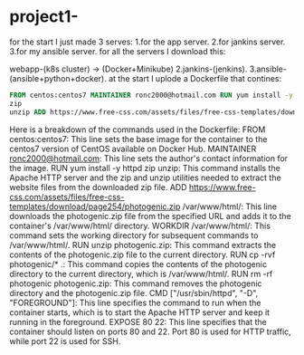 # project1-
for the start I just made 3 serves: 1.for the app server. 2.for jankins server. 3.for my ansible server. for all the servers I download this:

webapp-(k8s cluster) -> (Docker+Minikube) 2.jankins-(jenkins). 3.ansible- (ansible+python+docker).
at the start I uplode a Dockerfile that contines:

```Dockerfile
FROM centos:centos7 MAINTAINER ronc2000@hotmail.com RUN yum install -y httpd
zip
unzip ADD https://www.free-css.com/assets/files/free-css-templates/download/page254/photogenic.zip /var/www/html/ WORKDIR /var/www/html/ RUN unzip photogenic.zip RUN cp -rvf photogenic/* . RUN rm -rf photogenic photogenic.zip CMD ["/usr/sbin/httpd", "-D", "FOREGROUND"] EXPOSE 80 22
```

Here is a breakdown of the commands used in the Dockerfile: FROM centos:centos7: This line sets the base image for the container to the centos7 version of CentOS available on Docker Hub. MAINTAINER ronc2000@hotmail.com: This line sets the author's contact information for the image. RUN yum install -y httpd zip unzip: This command installs the Apache HTTP server and the zip and unzip utilities needed to extract the website files from the downloaded zip file. ADD https://www.free-css.com/assets/files/free-css-templates/download/page254/photogenic.zip /var/www/html/: This line downloads the photogenic.zip file from the specified URL and adds it to the container's /var/www/html/ directory. WORKDIR /var/www/html/: This command sets the working directory for subsequent commands to /var/www/html/. RUN unzip photogenic.zip: This command extracts the contents of the photogenic.zip file to the current directory. RUN cp -rvf photogenic/* .: This command copies the contents of the photogenic directory to the current directory, which is /var/www/html/. RUN rm -rf photogenic photogenic.zip: This command removes the photogenic directory and the photogenic.zip file. CMD ["/usr/sbin/httpd", "-D", "FOREGROUND"]: This line specifies the command to run when the container starts, which is to start the Apache HTTP server and keep it running in the foreground. EXPOSE 80 22: This line specifies that the container should listen on ports 80 and 22. Port 80 is used for HTTP traffic, while port 22 is used for SSH.
